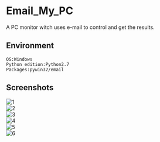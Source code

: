 # Email_My_PC
A PC monitor witch uses e-mail to control and get the results.
## Environment

    OS:Windows
    Python edition:Python2.7
    Packages:pywin32/email

## Screenshots
![1](http://7xqs4g.com1.z0.glb.clouddn.com/images/Email_My_PC_1.2.0/1.png)  
![2](http://7xqs4g.com1.z0.glb.clouddn.com/images/Email_My_PC_1.2.0/2.png)  
![3](http://7xqs4g.com1.z0.glb.clouddn.com/images/Email_My_PC_1.2.0/3.png)  
![4](http://7xqs4g.com1.z0.glb.clouddn.com/images/Email_My_PC_1.2.0/4.png)  
![5](http://7xqs4g.com1.z0.glb.clouddn.com/images/Email_My_PC_1.2.0/5.png)  
![6](http://7xqs4g.com1.z0.glb.clouddn.com/images/Email_My_PC_1.2.0/6.png)  
